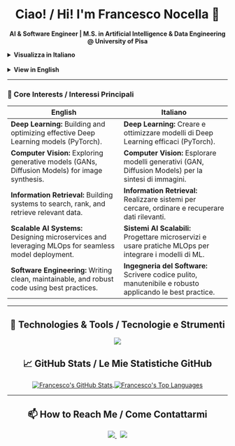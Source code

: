<h1 align="center">Ciao! / Hi! I'm Francesco Nocella 👋</h1>
<p align="center">
  <strong>AI & Software Engineer | M.S. in Artificial Intelligence & Data Engineering @ University of Pisa</strong>
</p>

<p align="center">
  <details>
  <summary><strong>Visualizza in Italiano</strong></summary>
  <br>
  Sono un <strong>laureato in Ingegneria Informatica</strong> e laureando magistrale in <strong>Artificial Intelligence & Data Engineering</strong>. Il mio obiettivo è sviluppare soluzioni software robuste e scalabili, combinando solide pratiche di ingegneria con le tecniche più avanzate di intelligenza artificiale.
  <br><br>
  Le mie competenze principali includono <strong>Java, Python e C++</strong>, con esperienza su <strong>architetture a microservizi</strong> e metodologie <strong>DevOps (Docker, Git)</strong>.
  </details>
  <br>
  <details>
  <summary><strong>View in English</strong></summary>
  <br>
  I have a <strong>degree in Computer Engineering</strong> and I'm a <strong>Master's student in Artificial Intelligence & Data Engineering</strong>. My focus is on developing robust and scalable software solutions by combining solid engineering practices with state-of-the-art AI techniques.
  <br><br>
  I have strong skills in <strong>Java, Python, and C++</strong>, with hands-on experience in <strong>microservices architecture</strong> and <strong>DevOps methodologies (Docker, Git)</strong>.
  </details>
</p>

---

### 🔭 Core Interests / Interessi Principali

| English                                                                                              | Italiano                                                                                                |
| ---------------------------------------------------------------------------------------------------- | ------------------------------------------------------------------------------------------------------- |
| **Deep Learning:** Building and optimizing effective Deep Learning models (PyTorch).                 | **Deep Learning:** Creare e ottimizzare modelli di Deep Learning efficaci (PyTorch).                    |
| **Computer Vision:** Exploring generative models (GANs, Diffusion Models) for image synthesis.       | **Computer Vision:** Esplorare modelli generativi (GAN, Diffusion Models) per la sintesi di immagini.   |
| **Information Retrieval:** Building systems to search, rank, and retrieve relevant data.             | **Information Retrieval:** Realizzare sistemi per cercare, ordinare e recuperare dati rilevanti.        |
| **Scalable AI Systems:** Designing microservices and leveraging MLOps for seamless model deployment.   | **Sistemi AI Scalabili:** Progettare microservizi e usare pratiche MLOps per integrare i modelli di ML.    |
| **Software Engineering:** Writing clean, maintainable, and robust code using best practices.         | **Ingegneria del Software:** Scrivere codice pulito, manutenibile e robusto applicando le best practice.   |

---

<h2 align="center">🔧 Technologies & Tools / Tecnologie e Strumenti</h2>

<p align="center">
  <img src="https://skillicons.dev/icons?i=java,python,cpp,c,cuda,pytorch,jupyter,docker,git,github,bazel,cmake,linux,vscode&perline=7" />
</p>

<h2 align="center">📈 GitHub Stats / Le Mie Statistiche GitHub</h2>

<p align="center">
  <a href="https://github.com/anuraghazra/github-readme-stats">
    <img align="center" src="https://github-readme-stats.vercel.app/api?username=franocella&show_icons=true&theme=tokyonight&count_private=true" alt="Francesco's GitHub Stats" />
  </a>
  <a href="https://github.com/anuraghazra/github-readme-stats">
    <img align="center" src="https://github-readme-stats.vercel.app/api/top-langs/?username=franocella&layout=compact&theme=tokyonight" alt="Francesco's Top Languages" />
  </a>
</p>

---

<h2 align="center">📫 How to Reach Me / Come Contattarmi</h2>

<p align="center">
  <a href="mailto:francesco.nocella@outlook.com">
    <img src="https://img.shields.io/badge/Outlook-0078D4?style=for-the-badge&logo=microsoft-outlook&logoColor=white" />
  </a>
  &nbsp;
  <a href="www.linkedin.com/in/francesco-nocella">
    <img src="https://img.shields.io/badge/LinkedIn-0077B5?style=for-the-badge&logo=linkedin&logoColor=white" />
  </a>
</p>
